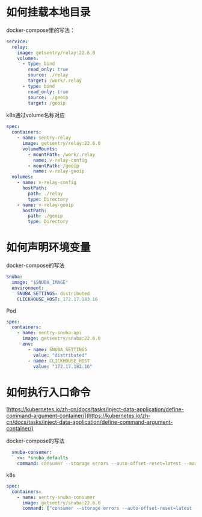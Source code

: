 


# 如何挂载本地目录

docker-compose里的写法：

```yaml
service:
  relay:
    image: getsentry/relay:22.6.0
    volumes:
      - type: bind
        read_only: true
        source: ./relay
        target: /work/.relay
      - type: bind
        read_only: true
        source: ./geoip
        target: /geoip
```

k8s通过volume名称对应

```yaml
spec:
  containers:
    - name: sentry-relay
      image: getsentry/relay:22.6.0
      volumeMounts:
        - mountPath: /work/.relay
          name: v-relay-config
        - mountPath: /geoip
          name: v-relay-geoip
  volumes:
    - name: v-relay-config
      hostPath:
        path: ./relay
        type: Directory
    - name: v-relay-geoip
      hostPath:
        path: ./geoip
        type: Directory
```

# 如何声明环境变量

docker-compose的写法

```yaml
snuba:
  image: "$SNUBA_IMAGE"
  environment:
    SNUBA_SETTINGS: distributed
    CLICKHOUSE_HOST: 172.17.183.16
```

Pod

```yaml
spec:
  containers:
    - name: sentry-snuba-api
      image: getsentry/snuba:22.6.0
      env:
        - name: SNUBA_SETTINGS
          value: "distributed"
        - name: CLICKHOUSE_HOST
          value: "172.17.183.16"
```

# 如何执行入口命令

[https://kubernetes.io/zh-cn/docs/tasks/inject-data-application/define-command-argument-container/](https://kubernetes.io/zh-cn/docs/tasks/inject-data-application/define-command-argument-container/)

docker-compose的写法

```yaml
  snuba-consumer:
    <<: *snuba_defaults
    command: consumer --storage errors --auto-offset-reset=latest --max-batch-time-ms 750
```

k8s
```yaml
spec:
  containers:
    - name: sentry-snuba-consumer
      image: getsentry/snuba:22.6.0
      command: ["consumer --storage errors --auto-offset-reset=latest --max-batch-time-ms 750"]
```

